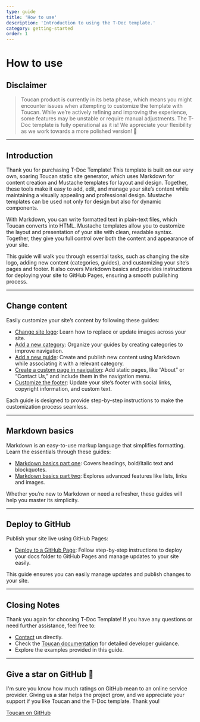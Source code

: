 ```yaml
---
type: guide
title: 'How to use'
description: 'Introduction to using the T-Doc template.'
category: getting-started
order: 1
---
```


# How to use

## Disclaimer

> Toucan product is currently in its beta phase, which means you might encounter issues when attempting to customize the template with Toucan. While we’re actively refining and improving the experience, some features may be unstable or require manual adjustments. The T-Doc template is fully operational as it is! We appreciate your flexibility as we work towards a more polished version! 🚀

---

## Introduction

Thank you for purchasing T-Doc Template! This template is built on our very own, soaring Toucan static site generator, which uses Markdown for content creation and Mustache templates for layout and design. Together, these tools make it easy to add, edit, and manage your site’s content while maintaining a visually appealing and professional design. Mustache templates can be used not only for design but also for dynamic components.

With Markdown, you can write formatted text in plain-text files, which Toucan converts into HTML. Mustache templates allow you to customize the layout and presentation of your site with clean, readable syntax. Together, they give you full control over both the content and appearance of your site.

This guide will walk you through essential tasks, such as changing the site logo, adding new content (categories, guides), and customizing your site’s pages and footer. It also covers Markdown basics and provides instructions for deploying your site to GitHub Pages, ensuring a smooth publishing process.

---

## Change content

Easily customize your site’s content by following these guides:

- [Change site logo](/docs/template-basics/change-the-site-logo): Learn how to replace or update images across your site.
- [Add a new category](/docs/template-basics/add-a-new-category): Organize your guides by creating categories to improve navigation.
- [Add a new guide](/docs/template-basics/add-a-new-guide): Create and publish new content using Markdown while associating it with a relevant category.
- [Create a custom page in navigation](/docs/template-basics/add-a-new-page): Add static pages, like “About” or “Contact Us,” and include them in the navigation menu.
- [Customize the footer](/docs/template-basics/customize-the-footer): Update your site’s footer with social links, copyright information, and custom text.

Each guide is designed to provide step-by-step instructions to make the customization process seamless.

---

## Markdown basics

Markdown is an easy-to-use markup language that simplifies formatting. Learn the essentials through these guides:

- [Markdown basics part one](/docs/markdown-basics/text-formatting-and-lists): Covers headings, bold/italic text and blockquotes.
- [Markdown basics part two](/docs/markdown-basics/links-images-and-tables): Explores advanced features like lists, links and images.

Whether you’re new to Markdown or need a refresher, these guides will help you master its simplicity.

---

## Deploy to GitHub

Publish your site live using GitHub Pages:

- [Deploy to a GitHub Page](/docs/deployment/github-pages): Follow step-by-step instructions to deploy your docs folder to GitHub Pages and manage updates to your site easily.

This guide ensures you can easily manage updates and publish changes to your site.

---

## Closing Notes

Thank you again for choosing T-Doc Template! If you have any questions or need further assistance, feel free to:

- [Contact](/contact) us directly.
- Check the [Toucan documentation](https://toucansites.com/docs/) for detailed developer guidance.
- Explore the examples provided in this guide.

---

## Give a star on GitHub 🙏

I'm sure you know how much ratings on GitHub mean to an online service provider. Giving us a star helps the project grow, and we appreciate your support if you like Toucan and the T-Doc template. Thank you!

[Toucan on GitHub](https://github.com/toucansites/toucan)
